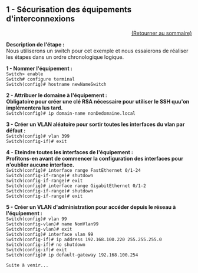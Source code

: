 ## 1 - Sécurisation des équipements d'interconnexions

<p align="right"><a href="LAB-TSSR infrastructure réseau securisée sous CISCO Packet Tracer.md">(Retourner au sommaire)</a></p>

**Description de l'étape :**  
Nous utiliserons un switch pour cet exemple et nous essaierons de réaliser les étapes dans un ordre chronologique logique.

**1 - Nommer l'équipement :**  
`Switch> enable`  
`Switch# configure terminal`  
`Switch(config)# hostname newNameSwitch`

**2 - Attribuer le domaine à l'équipement :**  
**Obligatoire pour créer une clé RSA nécessaire pour utiliser le SSH quu'on implémentera lus tard.**  
`Switch(config)# ip domain-name nonDedomaine.local`

**3 - Créer un VLAN aléatoire pour sortir toutes les interfaces du vlan par défaut :**  
`Switch(config)# vlan 399`  
`Switch(config-if)# exit`

**4 - Eteindre toutes les interfaces de l'équipement :**  
**Profitons-en avant de commencer la configuration des interfaces pour n'oublier aucune interface.**  
`Switch(config)# interface range FastEthernet 0/1-24`  
`Switch(config-if-range)# shutdown`  
`Switch(config-if-range)# exit`  
`Switch(config)# interface range GigabitEthernet 0/1-2`  
`Switch(config-if-range)# shutdown`  
`Switch(config-if-range)# exit`  

**5 - Créer un VLAN d'administration pour accéder depuis le réseau à l'équipement :**  
`Switch(config)# vlan 99`  
`Switch(config-vlan)# name NomVlan99`  
`Switch(config-vlan)# exit`  
`Switch(config)# interface vlan 99`  
`Switch(config-if)# ip address 192.168.100.220 255.255.255.0`  
`Switch(config-if)# no shutdown`  
`Switch(config-if)# exit`  
`Switch(config)# ip default-gateway 192.168.100.254`  

`Suite à venir...`
